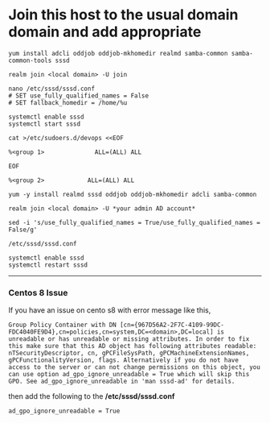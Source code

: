 # Join this host to the usual domain domain and add appropriate
```
yum install adcli oddjob oddjob-mkhomedir realmd samba-common samba-common-tools sssd
```
```
realm join <local domain> -U join
```
```
nano /etc/sssd/sssd.conf
# SET use_fully_qualified_names = False
# SET fallback_homedir = /home/%u

systemctl enable sssd
systemctl start sssd

cat >/etc/sudoers.d/devops <<EOF

%<group 1>              ALL=(ALL) ALL

EOF

%<group 2>            ALL=(ALL) ALL
```

```
yum -y install realmd sssd oddjob oddjob-mkhomedir adcli samba-common
```
```
realm join <local domain> -U *your admin AD account*
```
```
sed -i 's/use_fully_qualified_names = True/use_fully_qualified_names = False/g'
```
```
/etc/sssd/sssd.conf
```
```
systemctl enable sssd
systemctl restart sssd
```

* * *
### Centos 8 Issue
If you have an issue on cento s8 with error message like this,
```
Group Policy Container with DN [cn={967D56A2-2F7C-4109-99DC-FDC4040FE9D4},cn=policies,cn=system,DC=<domain>,DC=local] is unreadable or has unreadable or missing attributes. In order to fix this make sure that this AD object has following attributes readable: nTSecurityDescriptor, cn, gPCFileSysPath, gPCMachineExtensionNames, gPCFunctionalityVersion, flags. Alternatively if you do not have access to the server or can not change permissions on this object, you can use option ad_gpo_ignore_unreadable = True which will skip this GPO. See ad_gpo_ignore_unreadable in 'man sssd-ad' for details.
```
then add the following to the **/etc/sssd/sssd.conf**
```
ad_gpo_ignore_unreadable = True
```


